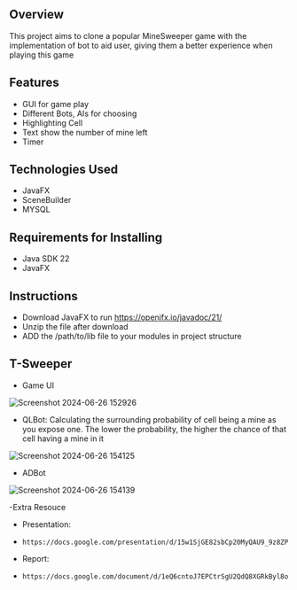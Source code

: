 
## Overview
This project aims to clone a popular MineSweeper game with the implementation of bot to aid user, giving them a better experience when playing this game

## Features
- GUI for game play
- Different Bots, AIs for choosing
- Highlighting Cell
- Text show the number of mine left
- Timer

## Technologies Used
- JavaFX
- SceneBuilder
- MYSQL

## Requirements for Installing
- Java SDK 22
- JavaFX

## Instructions
- Download JavaFX to run 
    https://openjfx.io/javadoc/21/
- Unzip the file after download
- ADD the /path/to/lib file to your modules in project structure
  
## T-Sweeper
- Game UI
  
![Screenshot 2024-06-26 152926](https://github.com/quan-le/T-Sweeper/assets/31929073/66da8a83-f5cf-4516-896c-eaf7dc600717)
  
- QLBot: Calculating the surrounding probability of cell being a mine as you expose one. The lower the probability, the higher the chance of that cell having a mine in it

![Screenshot 2024-06-26 154125](https://github.com/quan-le/T-Sweeper/assets/31929073/e76bb8ad-a7ed-461c-b53d-2b82a7260520)

- ADBot

![Screenshot 2024-06-26 154139](https://github.com/quan-le/T-Sweeper/assets/31929073/2707c208-fb38-4ac9-9bb1-65e76c978a75)

-Extra Resouce
- Presentation:
-     https://docs.google.com/presentation/d/15w1SjGE82sbCp20MyQAU9_9z8ZPGybVFqOLhSL3i2C8/edit#slide=id.g2e74ae65dd9_1_37
- Report:
-     https://docs.google.com/document/d/1eQ6cntoJ7EPCtrSgU2QdQ8XGRkByl8ozl9THHWqnMHk/edit#heading=h.etlyyjzg1h5n

